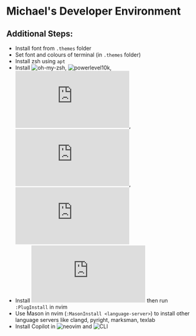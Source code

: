 # Michael's Developer Environment

## Additional Steps:
- Install font from `.themes` folder 
- Set font and colours of terminal (in `.themes` folder)
- Install zsh using `apt`
- Install ![oh-my-zsh](https://ohmyz.sh/#install), ![powerlevel10k](https://github.com/romkatv/powerlevel10k?tab=readme-ov-file#getting-started), ![neovim from source](https://github.com/neovim/neovim/blob/master/INSTALL.md#install-from-source), ![zsh-autosuggestion](https://github.com/zsh-users/zsh-autosuggestions/blob/master/INSTALL.md#oh-my-zsh), ![zsh-syntax-highlighting](https://github.com/zsh-users/zsh-syntax-highlighting/blob/master/INSTALL.md) 
- Install ![vim-plug](https://github.com/zsh-users/zsh-syntax-highlighting/blob/master/INSTALL.md) then run `:PlugInstall` in nvim
- Use Mason in nvim (`:MasonInstall <language-server>`) to install other language servers like clangd, pyright, marksman, texlab
- Install Copilot in ![neovim](https://docs.github.com/en/copilot/managing-copilot/configure-personal-settings/installing-the-github-copilot-extension-in-your-environment) and ![CLI](https://docs.github.com/en/copilot/managing-copilot/configure-personal-settings/installing-github-copilot-in-the-cli)
